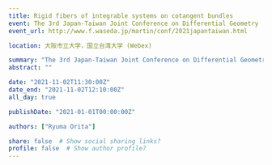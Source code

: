 ```yaml
---
title: Rigid fibers of integrable systems on cotangent bundles
event: The 3rd Japan-Taiwan Joint Conference on Differential Geometry
event_url: http://www.f.waseda.jp/martin/conf/2021japantaiwan.html

location: 大阪市立大学，国立台湾大学 (Webex)

summary: "The 3rd Japan-Taiwan Joint Conference on Differential Geometry"
abstract: ""

date: "2021-11-02T11:30:00Z"
date_end: "2021-11-02T12:10:00Z"
all_day: true

publishDate: "2021-01-01T00:00:00Z"

authors: ["Ryuma Orita"]

share: false  # Show social sharing links?
profile: false  # Show author profile?
---
```


